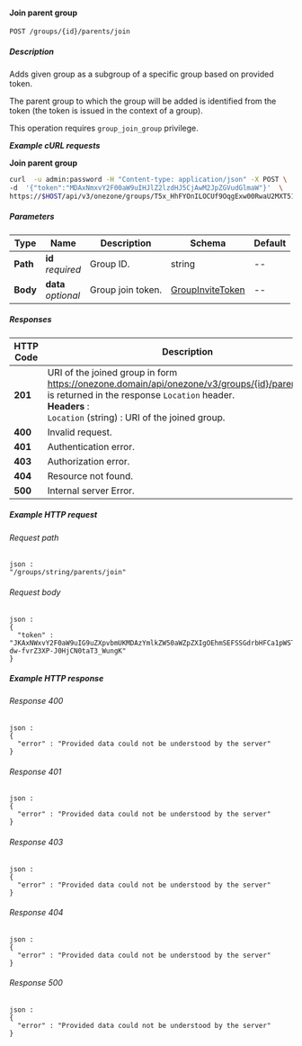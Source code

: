 
<a name="join_parent_group"></a>
#### Join parent group
```
POST /groups/{id}/parents/join
```


##### Description
Adds given group as a subgroup of a specific group based on provided token.

The parent group to which the group will be added is identified from the token
(the token is issued in the context of a group).

This operation requires `group_join_group` privilege.

***Example cURL requests***

**Join parent group**

```bash
curl  -u admin:password -H "Content-type: application/json" -X POST \
-d  '{"token":"MDAxNmxvY2F00aW9uIHJlZ2lzdHJ5CjAwM2JpZGVudGlmaW"}'  \
https://$HOST/api/v3/onezone/groups/T5x_HhFYOnILOCUf9OqgExw00RwaU2MXT5122o/parents/join
```


##### Parameters

|Type|Name|Description|Schema|Default|
|---|---|---|---|---|
|**Path**|**id**  <br>*required*|Group ID.|string|--|
|**Body**|**data**  <br>*optional*|Group join token.|[GroupInviteToken](../definitions/GroupInviteToken.md#groupinvitetoken)|--|


##### Responses

|HTTP Code|Description|Schema|
|---|---|---|
|**201**|URI of the joined group in form https://onezone.domain/api/onezone/v3/groups/{id}/parents/{pid} is returned in the response `Location` header.  <br>**Headers** :   <br>`Location` (string) : URI of the joined group.|No Content|
|**400**|Invalid request.|[Error](../definitions/Error.md#error)|
|**401**|Authentication error.|[Error](../definitions/Error.md#error)|
|**403**|Authorization error.|[Error](../definitions/Error.md#error)|
|**404**|Resource not found.|[Error](../definitions/Error.md#error)|
|**500**|Internal server Error.|[Error](../definitions/Error.md#error)|


##### Example HTTP request

###### Request path
```
json :
"/groups/string/parents/join"
```


###### Request body
```
json :
{
  "token" : "JKAxNWxvY2F0aW9uIG9uZXpvbmUKMDAzYmlkZW50aWZpZXIgOEhmSEFSSGdrbHFCa1pWSTRsNk1CVHZTU3Z0OThwcHA2OTQ4czhRN1NPawowMDFhY2lkIHRpbWUgPCAxNDk2MTQwMTQ0CjAwMmZzaWduYXR1cmUg88OIBmav38YI0Z2-dw-fvrZ3XP-J0HjCN0taT3_WungK"
}
```


##### Example HTTP response

###### Response 400
```
json :
{
  "error" : "Provided data could not be understood by the server"
}
```


###### Response 401
```
json :
{
  "error" : "Provided data could not be understood by the server"
}
```


###### Response 403
```
json :
{
  "error" : "Provided data could not be understood by the server"
}
```


###### Response 404
```
json :
{
  "error" : "Provided data could not be understood by the server"
}
```


###### Response 500
```
json :
{
  "error" : "Provided data could not be understood by the server"
}
```



